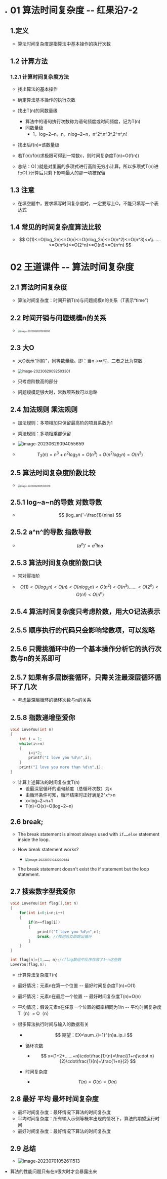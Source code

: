* # 01 算法时间复杂度 -- 红果沿7-2

  

  ## 1.定义

  * 算法时间复杂度是指算法中基本操作的执行次数

  

  ## 1.2 计算方法

  

  ### 1.2.1 计算时间复杂度方法

  * 找出算法的基本操作

  * 确定算法基本操作的执行次数

  * 找出T(n)的同数量级

    * 算法中的语句执行次数称为语句频度或时间频度，记为T(n)
    * 同数量级
      * 1，log~2~n，n，nlog~2~n，n^2^,n^3^,2^n^,n!

  * 找出后f(n)=该数量级

  * 若T(n)/f(n)求极限可得到一常数c，则时间复杂度T(n)=O(f(n))

  * 总结：O( )就是对里面的多项式进行高阶无穷小计算，所以多项式T(n)进行O( )计算后只剩下影响最大的那一项被保留

    

  

  ## 1.3 注意

  * 在填空题中，要求填写时间复杂度时，一定要写上O，不能只填写一个表达式

  

  ## 1.4 常见的时间复杂度算法比较

  * $$
    O(1)<=O(log_2n)<=O(n)<=O(nlog_2n)<=O(n^2)<=O(n^3)<=\\……<=O(n^k)<=O(2^n)<=O(n!)<=O(n^n)
    $$

  


  # 02 王道课件 -- 算法时间复杂度

  

  ## 2.1 算法时间复杂度

  * 算法时间复杂度：时间开销T(n)与问题规模n的关系（T表示“time”）

  

  ## 2.2 时间开销与问题规模n的关系

  * <img src="https://cvp.oss-cn-shanghai.aliyuncs.com/picgo/202306282158229.png" alt="image-20230628215818090" style="zoom:50%;" />

  

  ## 2.3 大O

  * 大O表示“同阶”，同等数量级。即：当n→∞时，二者之比为常数

  * <img src="https://cvp.oss-cn-shanghai.aliyuncs.com/picgo/202306290925455.png" alt="image-20230629092503301" style="zoom: 80%;" />

  * 只考虑阶数高的部分
  * 问题规模足够大时，常数项系数可以忽略

  

  ## 2.4 加法规则 乘法规则

  * 加法规则：多项相加只保留最高阶的项且系数为1
  * 乘法规则：多项相乘都保留
  * ![image-20230629094055659](https://cvp.oss-cn-shanghai.aliyuncs.com/picgo/202306290940800.png)

  * $$
    T_3(n)=n^3+n^2log_2n=O(n^3)+O(n^2log_2n)=O(n^3)
    $$

    

  ## 2.5 算法时间复杂度阶数比较

  * <img src="https://cvp.oss-cn-shanghai.aliyuncs.com/picgo/202306290951568.png" alt="image-20230629095129376" style="zoom:50%;" />

  

  ## 2.5.1 log~a~n的导数 对数导数

  * $$
    (log_an)'=\frac{1}{nlna}
    $$

  

  ## 2.5.2 a^n^的导数 指数导数

  * $$
    (a^n)'=a^nlna
    $$

  

  ## 2.5.3 算法时间复杂度阶数口诀

  * 常对幂指阶

  * $$
    O(1)<O(log_2n)<O(n)<O(nlog_2n)<O(n^2)<O(n^3)……<O(2^n)<O(n!)<O(n^n)
    $$

  

  ## 2.5.4 算法时间复杂度只考虑阶数，用大O记法表示

  

  ## 2.5.5 顺序执行的代码只会影响常数项，可以忽略

  

  ## 2.5.6 只需挑循环中的一个基本操作分析它的执行次数与n的关系即可

  

  ## 2.5.7 如果有多层嵌套循环，只需关注最深层循环循环了几次

  * 考虑最深层循环的循环次数与n的关系

  

  ## 2.5.8 指数递增型爱你

  ~~~C
  void LoveYou(int n)
  {
      int i = 1;
      while(i<=n)
      {
          i=i*2;
          printf("I love you %d\n",i);
      }
      print("I love you more than %d\n",i);
  }
  ~~~

  * 计算上述算法的时间复杂度T(n)
    * 设最深层循环的语句频度（总循环次数）为x
    * 由循环条件可知，循环结束时正好满足2^x^>n
    * x=log~2~n+1
    * T(n)=O(x)=O(log~2~n)

  

  ## 2.6 break;

  * The break statement is almost always used with `if……else` statement inside the loop.
  * How break statement works?
    * <img src="https://cvp.oss-cn-shanghai.aliyuncs.com/picgo/202307010422815.png" alt="image-20230701042230684" style="zoom: 67%;" />

  * The break statement doesn't exist the if statement but the loop statement.

  

  ## 2.7 搜索数字型我爱你

  ~~~C
  void LoveYou(int flag[],int n)
  {
      for(int i=0;i<n;i++)
      {
          if(n==flag[i])
          {
              printf("I love you %d\n",n);
              break; //找到后立即跳出循环
          }
      }
  }
  
  int flag[n]={1,……，n};//flag数组中乱序存放了1~n这些数
  LoveYou(flag,n);
  ~~~

  * 计算算法复杂度T(n)

  * 最好情况：元素n在第一个位置 -- 最好时间复杂度T(n)=O(1)

  * 最坏情况：元素n在最后一个位置 -- 最好时间复杂度T(n)=O(n)

  * 平均情况：假设元素n在任意一个位置的概率相同为1/n -- 平均时间复杂度T（n）= O（n）

  * 很多算法执行时间与输入的数据有关

    * $$
      期望：EX=\sum_{i=1}^{n}a_ip_i
      $$

    * 循环次数

      * $$
        x=(1+2+……+n)\cdot\frac{1}{n}=\frac{(1+n)\cdot n}{2}\cdot\frac{1}{n}=\frac{1+n}{2}
        $$

    * 时间复杂度

      * $$
        T(n)=O(x)=O(n)
        $$

  

  ## 2.8 最好 平均 最坏时间复杂度

  * 最坏时间复杂度：最坏情况下算法的时间复杂度
  * 平均时间复杂度：所有输入示例等概率出现的情况下，算法的期望运行时间
  * 最好时间复杂度：最好情况下算法的时间复杂度

  

  ## 2.9 总结

  * ![image-20230701052611513](https://cvp.oss-cn-shanghai.aliyuncs.com/picgo/202307010526734.png)

* 算法的性能问题只有在n很大时才会暴露出来

